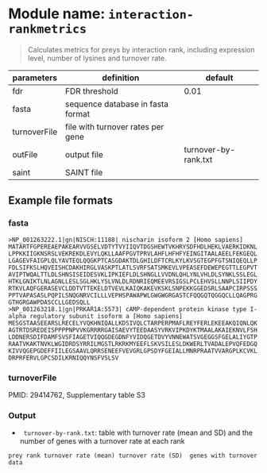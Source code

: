 # Module name: `interaction-rankmetrics`

> Calculates metrics for preys by interaction rank, including
> expression level, number of lysines and turnover rate.

| parameters | definition | default |
|------------|------------|---------|
| fdr | FDR threshold | 0.01 |
| fasta | sequence database in fasta format | |
| turnoverFile | file with turnover rates per gene | |
| outFile | output file | turnover-by-rank.txt |
| saint | SAINT file | |

## Example file formats

### fasta

```
>NP_001263222.1|gn|NISCH:11188| nischarin isoform 2 [Homo sapiens]
MATARTFGPEREAEPAKEARVVGSELVDTYTVYIIQVTDGSHEWTVKHRYSDFHDLHEKLVAERKIDKNL
LPPKKIIGKNSRSLVEKREKDLEVYLQKLLAAFPGVTPRVLAHFLHFHFYEINGITAALAEELFEKGEQL
LGAGEVFAIGPLQLYAVTEQLQQGKPTCASGDAKTDLGHILDFTCRLKYLKVSGTEGPFGTSNIQEQLLP
FDLSIFKSLHQVEISHCDAKHIRGLVASKPTLATLSVRFSATSMKEVLVPEASEFDEWEPEGTTLEGPVT
AVIPTWQALTTLDLSHNSISEIDESVKLIPKIEFLDLSHNGLLVVDNLQHLYNLVHLDLSYNKLSSLEGL
HTKLGNIKTLNLAGNLLESLSGLHKLYSLVNLDLRDNRIEQMEEVRSIGSLPCLEHVSLLNNPLSIIPDY
RTKVLAQFGERASEVCLDDTVTTEKELDTVEVLKAIQKAKEVKSKLSNPEKKGGEDSRLSAAPCIRPSSS
PPTVAPASASLPQPILSNQGNRVCILLLVEPHSPAWAPWLGWGWGRGASTCFQQGQTQGGQCLLQAGPRG
GTHGRGAWPDASCCLLGEDSQLL
>NP_001263218.1|gn|PRKAR1A:5573| cAMP-dependent protein kinase type I-alpha regulatory subunit isoform a [Homo sapiens]
MESGSTAASEEARSLRECELYVQKHNIQALLKDSIVQLCTARPERPMAFLREYFERLEKEEAKQIQNLQK
AGTRTDSREDEISPPPPNPVVKGRRRRGAISAEVYTEEDAASYVRKVIPKDYKTMAALAKAIEKNVLFSH
LDDNERSDIFDAMFSVSFIAGETVIQQGDEGDNFYVIDQGETDVYVNNEWATSVGEGGSFGELALIYGTP
RAATVKAKTNVKLWGIDRDSYRRILMGSTLRKRKMYEEFLSKVSILESLDKWERLTVADALEPVQFEDGQ
KIVVQGEPGDEFFIILEGSAAVLQRRSENEEFVEVGRLGPSDYFGEIALLMNRPRAATVVARGPLKCVKL
DRPRFERVLGPCSDILKRNIQQYNSFVSLSV
```

### turnoverFile

PMID:     29414762, Supplementary table S3

### Output
* ` turnover-by-rank.txt`: table with turnover rate (mean and SD) and the number of genes
with a turnover rate at each rank

```
prey rank turnover rate (mean) turnover rate (SD)  genes with turnover data
```